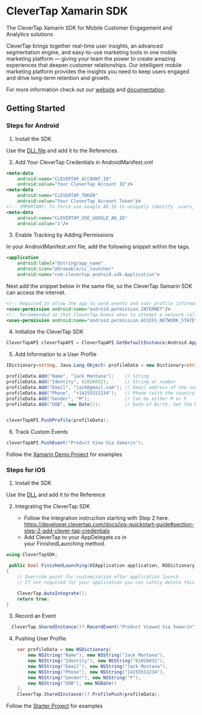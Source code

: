 # CleverTap Xamarin SDK

The CleverTap Xamarin SDK for Mobile Customer Engagement and Analytics solutions 

CleverTap brings together real-time user insights, an advanced segmentation engine, and easy-to-use marketing tools in one mobile marketing platform — giving your team the power to create amazing experiences that deepen customer relationships. Our intelligent mobile marketing platform provides the insights you need to keep users engaged and drive long-term retention and growth.

For more information check out our [website](https://clevertap.com "CleverTap") and [documentation](https://developer.clevertap.com/docs/ "CleverTap Technical Documentation").

## Getting Started

### Steps for Android

1. Install the SDK

Use the [DLL file](https://github.com/CleverTap/clevertap-xamarin-android/tree/master/CleverTapBindings/bin/Release) and add it to the References.

2. Add Your CleverTap Credentials in AndroidManifest.xml

```xml
<meta-data
    android:name="CLEVERTAP_ACCOUNT_ID"
    android:value="Your CleverTap Account ID"/>
<meta-data
    android:name="CLEVERTAP_TOKEN"
    android:value="Your CleverTap Account Token"/>
<!-- IMPORTANT: To force use Google AD ID to uniquely identify  users, use the following meta tag. GDPR mandates that if you are using this tag, there is prominent disclousure to your end customer in their application. Read more about GDPR here - https://clevertap.com/blog/in-preparation-of-gdpr-compliance/ -->
<meta-data
    android:name="CLEVERTAP_USE_GOOGLE_AD_ID"
    android:value="1"/> 
```

3. Enable Tracking by Adding Permissions

In your AndroidManifest.xml file, add the following snippet within the <application></application> tags.

```xml
<application
    android:label="@string/app_name"
    android:icon="@drawable/ic_launcher"
    android:name="com.clevertap.android.sdk.Application">
```

Next add the snippet below in the same file, so the CleverTap Xamarin SDK can access the internet.

```xml
<!-- Required to allow the app to send events and user profile information -->
<uses-permission android:name="android.permission.INTERNET"/>
<!-- Recommended so that CleverTap knows when to attempt a network call -->
<uses-permission android:name="android.permission.ACCESS_NETWORK_STATE"/>
```

4. Initialize the CleverTap SDK

```c#
CleverTapAPI cleverTapAPI = CleverTapAPI.GetDefaultInstance(Android.App.Application.Context);
```

5. Add Information to a User Profile

```c#
IDictionary<string, Java.Lang.Object> profileData = new Dictionary<string, Java.Lang.Object>();

profileData.Add("Name", "Jack Montana");    // String
profileData.Add("Identity", 61026032);      // String or number
profileData.Add("Email", "jack@gmail.com"); // Email address of the user
profileData.Add("Phone", "+14155551234");   // Phone (with the country code, starting with +)
profileData.Add("Gender", "M");             // Can be either M or F
profileData.Add("DOB", new Date());         // Date of Birth. Set the Date object to the appropriate value first - requires java.util


cleverTapAPI.PushProfile(profileData);
```

6. Track Custom Events

```c#
cleverTapAPI.PushEvent("Product View Via Xamarin");
```

Follow the [Xamarin Demo Project](https://github.com/CleverTap/clevertap-xamarin-android/blob/master/XamarinDemo/XamarinDemo/MainActivity.cs) for examples


### Steps for iOS

1. Install the SDK 

Use the [DLL](https://github.com/CleverTap/clevertap-xamarin/tree/1.0.0/clevertap-component/lib/ios) and add it to the Reference

2. Integrating the CleverTap SDK

      * Follow the integration instruction starting with Step 2 here. https://developer.clevertap.com/docs/ios-quickstart-guide#section-step-2-add-clever-tap-credentials
      * Add CleverTap to your AppDelegate.cs in your FinishedLaunching method.

```c#
using CleverTapSDK;

 public bool FinishedLaunching(UIApplication application, NSDictionary launchOptions)
{
    // Override point for customization after application launch.
    // If not required for your application you can safely delete this method

    CleverTap.AutoIntegrate();
    return true;
}
```

3. Record an Event
```c#
  CleverTap.SharedInstance()?.RecordEvent("Product Viewed Via Xamarin");
```

4. Pushing User Profile
```c#
    var profileData = new NSDictionary(
        new NSString("Name"), new NSString("Jack Montana"),
        new NSString("Identity"), new NSString("61026032"),
        new NSString("Email"), new NSString("Jack Montana"),
        new NSString("Phone"), new NSString("14155551234"),
        new NSString("Gender"), new NSString("F"),
        new NSString("DOB"), new NSDate()
    );
    CleverTap.SharedInstance()?.ProfilePush(profileData);
```

Follow the [Starter Project](https://github.com/CleverTap/clevertap-xamarin/tree/1.0.0/clevertap-component/sample/ios/Starter) for examples

